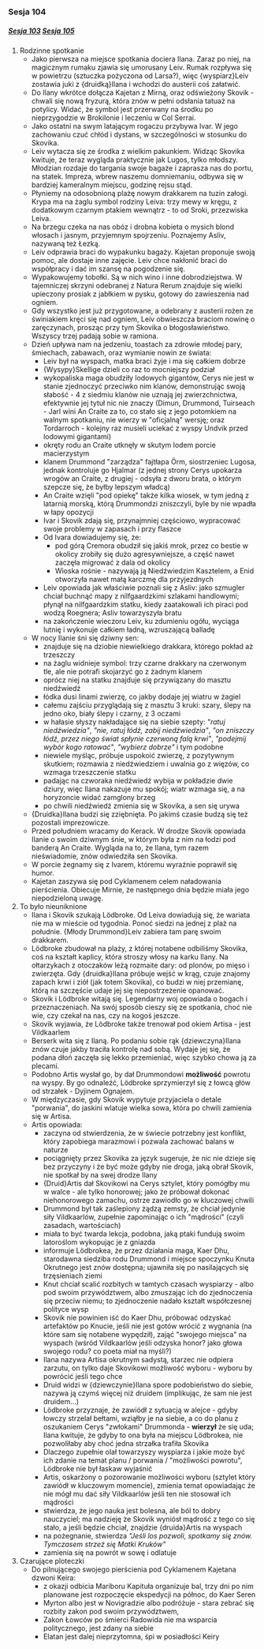 ### Sesja 104
##### [Sesja 103](#sesja-103) [Sesja 105](#sesja-105)
1. Rodzinne spotkanie
    - Jako pierwsza na miejsce spotkania dociera Ilana. Zaraz po niej, na magicznym rumaku zjawia się umorusany Leiv. Rumak rozpływa się w powietrzu (sztuczka pożyczona od Larsa?), więc {wyspiarz}Leiv zostawia juki z {druidką}Ilana i wchodzi do austerii coś załatwić.
    - Do Ilany wkrótce dołącza Kajetan z Mirną, oraz odświeżony Skovik - chwali się nową fryzurą, która znów w pełni odsłania tatuaż na potylicy. Widać, że symbol jest przerwany na środku po nieprzygodzie w Brokilonie i leczeniu w Col Serrai.
    - Jako ostatni na swym latającym rogaczu przybywa Ivar. W jego zachowaniu czuć chłód i dystans, w szczególności w stosunku do Skovika. 
    - Leiv wytacza się ze środka z wielkim pakunkiem. Widząc Skovika kwituje, że teraz wygląda praktycznie jak Lugos, tylko młodszy. Młodzian rozdaje do targania swoje bagaże i zaprasza nas do portu, na statek. Impreza, wbrew naszemu domniemaniu, odbywa się w bardziej kameralnym miejscu, godzinę rejsu stąd.
    - Płyniemy na odosobnioną plażę nowym drakkarem na tuzin załogi. Krypa ma na żaglu symbol rodziny Leiva: trzy mewy w kręgu, z dodatkowym czarnym ptakiem wewnątrz - to od Sroki, przezwiska Leiva.
    - Na brzegu czeka na nas obóz i drobna kobieta o mysich blond włosach i jasnym, przyjemnym spojrzeniu. Poznajemy Asliv, nazywaną też Łezką.
    - Leiv odprawia braci do wypakunku bagaży. Kajetan proponuje swoją pomoc, ale dostaje inne zajęcie. Leiv chce nakłonić braci do współpracy i dać im szansę na pogodzenie się.
    - Wypakowujemy tobołki. Są w nich wino i inne dobrodziejstwa. W tajemniczej skrzyni odebranej z Natura Rerum znajduje się wielki upieczony prosiak z jabłkiem w pysku, gotowy do zawieszenia nad ogniem.
    - Gdy wszystko jest już przygotowane, a odebrany z austerii rożen ze świniakiem kręci się nad ogniem, Leiv obwieszcza braciom nowinę o zaręczynach, prosząc przy tym Skovika o błogosławieństwo. Wszyscy trzej padają sobie w ramiona.
    - Dzień upływa nam na jedzeniu, toastach za zdrowie młodej pary, śmiechach, zabawach, oraz wymianie nowin ze świata:
        - Leiv był na wyspach, matka braci żyje i ma się całkiem dobrze
        - {Wysypy}Skellige dzieli co raz to mocniejszy podział
        - wykopaliska maga obudziły lodowych gigantów, Cerys nie jest w stanie zjednoczyć przeciwko nim klanów, demonstrując swoją słabość - 4 z siedmiu klanów nie uznają jej zwierzchnictwa, efektywnie jej tytuł nic nie znaczy (Dimun, Drummond, Tuirseach - Jarl wini An Craite za to, co stało się z jego potomkiem na walnym spotkaniu, nie wierzy w "oficjalną" wersję; oraz Tordarroch - kolejny raz musieli uciekać z wyspy Undvik przed lodowymi gigantami)
        - okręty rodu an Craite utknęły w skutym lodem porcie macierzystym
        - klanem Drummond "zarządza" fajtłapa Örm, siostrzeniec Lugosa, jednak kontroluje go Hjalmar (z jednej strony Cerys upokarza wrogów an Craite, z drugiej - odsyła z dworu brata, o którym szepcze się, że byłby lepszym władcą)
        - An Craite wzięli "pod opiekę" także kilka wiosek, w tym jedną z latarnią morską, którą Drummondzi zniszczyli, byle by nie wpadła w łapy opozycji
        - Ivar i Skovik zdają się, przynajmniej częściowo, wypracować swoje problemy w zapasach i przy flaszce
        - Od Ivara dowiadujemy się, że:
            - pod górą Cremora obudził się jakiś mrok, przez co bestie w okolicy zrobiły się dużo agresywniejsze, a część nawet zaczęła migrować z dala od okolicy
            - Wioska rośnie - nazywają ją Niedźwiedzim Kasztelem, a Enid otworzyła nawet małą karczmę dla przyjezdnych
        - Leiv opowiada jak właściwie poznali się z Asliv: jako szmugler chciał buchnąć mapy z nilfgaardzkimi szlakami handlowymi; płynął na nilfgaardzkim statku, kiedy zaatakowali ich piraci pod wodzą Roegnera; Asliv towarzyszyła bratu
        - na zakończenie wieczoru Leiv, ku zdumieniu ogółu, wyciąga lutnię i wykonuje całkiem ładną, wzruszającą balladę
    - W nocy Ilanie śni się dziwny sen:
        - znajduje się na dziobie niewielkiego drakkara, którego pokład aż trzeszczy
        - na żaglu widnieje symbol: trzy czarne drakkary na czerwonym tle, ale nie potrafi skojarzyć go z żadnym klanem
        - oprócz niej na statku znajduje się przywiązany do masztu niedźwiedź
        - łódka dusi linami zwierzę, co jakby dodaje jej wiatru w żagiel
        - całemu zajściu przyglądają się z masztu 3 kruki: szary, ślepy na jedno oko, biały ślepy i czarny, z 3 oczami
        - w hałasie słyszy nakładające się na siebie szepty: _"ratuj niedźwiedzia"_, _"nie, ratuj łódź, zabij niedźwiedzia"_, _"on zniszczy łódź, przez niego świat spłynie czerwoną falą krwi"_, _"podejmij wybór kogo ratować"_, _"wybierz dobrze"_ i tym podobne
        - niewiele myśląc, próbuje uspokoić zwierzę, z pozytywnym skutkiem; rozmawia z niedźwiedziem i uwalnia go z więzów, co wzmaga trzeszczenie statku
        - padając na czworaka niedźwiedź wybija w pokładzie dwie dziury, więc Ilana nakazuje mu spokój; wiatr wzmaga się, a na horyzoncie widać zamglony brzeg
        - po chwili niedźwiedź zmienia się w Skovika, a sen się urywa
    - {Druidka}Ilana budzi się zziębnięta. Po jakimś czasie budzą się też pozostali imprezowicze.
    - Przed południem wracamy do Kerack. W drodze Skovik opowiada Ilanie o swoim dziwnym śnie, w którym była z nim na łodzi pod banderą An Craite. Wygląda na to, że Ilana, tym razem nieświadomie, znów odwiedziła sen Skovika.
    - W porcie żegnamy się z Ivarem, któremu wyraźnie poprawił się humor.
    - Kajetan zaszywa się pod Cyklamenem celem naładowania pierścienia. Obiecuje Mirnie, że następnego dnia będzie miała jego niepodzieloną uwagę.
2. To było nieuniknione
    - Ilana i Skovik szukają Lödbroke. Od Leiva dowiadują się, że wariata nie ma w mieście od tygodnia. Ponoć siedzi na jednej z plaż na południe. {Młody Drummond}Leiv zabiera tam parę swoim drakkarem.
    - Lödbroke zbudował na plaży, z której notabene odbiliśmy Skovika, coś na kształt kaplicy, która stroszy włosy na karku Ilany. Na ołtarzykach z otoczaków leżą rozmaite dary: od plonów, po mięso i zwierzęta. Gdy {druidka}Ilana próbuje wejść w krąg, czuje znajomy zapach krwi i ziół (jak totem Skovika), co budzi w niej przemianę, którą na szczęście udaje jej się niepostrzeżenie opanować.
    - Skovik i Lödbroke witają się. Legendarny woj opowiada o bogach i przeznaczeniach. Na swój sposób cieszy się ze spotkania, choć nie wie, czy czekał na nas, czy na kogoś jeszcze.
    - Skovik wyjawia, że Lödbroke także trenował pod okiem Artisa - jest Vildkaarlem
    - Berserk wita się z Ilaną. Po podaniu sobie rąk {dziewczyna}Ilana znów czuje jakby traciła kontrolę nad sobą. Wydaje jej się, że podana dłoń zaczęła się lekko przemieniać, więc szybko chowa ją za plecami.
    - Podobno Artis wysłał go, by dał Drummondowi __możliwość__ powrotu na wyspy. By go odnaleźć, Lödbroke sprzymierzył się z łowcą głów od strzałek - Dyjinem Ognajem.
    - W międzyczasie, gdy Skovik wypytuje przyjaciela o detale "porwania", do jaskini wlatuje wielka sowa, która po chwili zamienia się w Artisa.
    - Artis opowiada:
        - zaczyna od stwierdzenia, że w świecie potrzebny jest konflikt, który zapobiega marazmowi i pozwala zachować balans w naturze
        - pociągnięty przez Skovika za język sugeruje, że nic nie dzieje się bez przyczyny i że być może gdyby nie droga, jaką obrał Skovik, nie spotkał by na swej drodze Ilany
        - {Druid}Artis dał Skovikowi na Cerys sztylet, który pomógłby mu w walce - ale tylko honorowej; jako że próbował dokonać niehonorowego zamachu, ostrze zawiodło go w kluczowej chwili
        - Drummond był tak zaślepiony żądzą zemsty, że chciał jedynie siły Vildkaarlów, zupełnie zapominając o ich "mądrości" (czyli zasadach, wartościach)
        - miała to być twarda lekcja, podobna, jaką ptaki fundują swoim latoroślom wykopując je z gniazda
        - informuje Lödbrokea, że przez działania maga, Kaer Dhu, starodawna siedziba rodu Drummond i miejsce spoczynku Knuta Okrutnego jest znów dostępna; ujawniła się po nasilających się trzęsieniach ziemi
        - Knut chciał scalić rozbitych w tamtych czasach wyspiarzy - albo pod swoim przywództwem, albo zmuszając ich do zjednoczenia się przeciw niemu; to zjednoczenie nadało kształt współczesnej polityce wysp
        - Skovik nie powinien iść do Kaer Dhu, próbować odzyskać artefaktów po Knucie, jeśli nie jest gotów wrócić z wygnania (na które sam się notabene wypędził), zająć "swojego miejsca" na wyspach (wśród Vildkaarlów jeśli odzyska honor? jako głowa swojego rodu? co poeta miał na myśli?)
        - Ilana nazywa Artisa okrutnym sadystą, starzec nie odpiera zarzutu, on tylko daje Skovikowi możliwość wyboru - wyboru by powrócić jeśli tego chce
        - Druid widzi w {dziewczynie}Ilana spore podobieństwo do siebie, nazywa ją czymś więcej niż druidem (implikując, że sam nie jest druidem...)
        - Lödbroke przyznaje, że zawiódł z sytuacją w alejce - gdyby łowczy strzelał bełtami, wziąłby je na siebie, a co do planu z oszukaniem Cerys "zwłokami" Drummonda - __wierzył__ że się uda; Ilana kwituje, że gdyby to ona była na miejscu Lödbrokea, nie pozwoliłaby aby choć jedna strzałka trafiła Skovika
        - Dlaczego zupełnie olał towarzyszy wyspiarza i jakie może być ich zdanie na temat planu / porwania / "możliwości powrotu", Lödbroke nie był łaskaw wyjaśnić
        - Artis, oskarżony o pozorowanie możliwości wyboru (sztylet który zawiódł w kluczowym momencie), zmienia temat opowiadając że nie mógł mu dać siły Vildkaarlów jeśli ten nie stosował ich mądrości
        - stwierdza, że jego nauka jest bolesna, ale ból to dobry nauczyciel; ma nadzieję że Skovik wyniósł mądrość z tego co się stało, a jeśli będzie chciał, znajdzie {druida}Artis na wyspach
        - na pożegnanie, stwierdza _"Jeśli los pozwoli, spotkamy się znów. Tymczasem strzeż się Matki Kruków"_
        - zamienia się na powrót w sowę i odlatuje
3. Czarujące ploteczki
    - Do pilnującego swojego pierścienia pod Cyklamenem Kajetana dzwoni Keira:
        - z okazji odbicia Mariboru Kapituła organizuje bal, trzy dni po nim planowane jest rozpoczęcie ekspedycji na północ, do Kaer Seren
        - Myrton albo jest w Novigradzie albo podróżuje - stara zebrać się rozbity zakon pod swoim przywództwem,
        - Zakon Łowców po śmierci Radowida nie ma wsparcia politycznego, jest zdany na siebie
        - Elatan jest dalej nieprzytomna, śpi w posiadłości Keiry